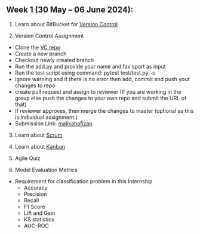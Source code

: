 ## Week 1 (30 May – 06 June 2024):

1.	Learn about BitBucket for [Version Control](https://www.atlassian.com/git/tutorials/learn-git-with-bitbucket-cloud)

2.	Version Control Assignment

- Clone the [VC repo](https://github.com/DataGlacier/VC)
- Create a new branch
- Checkout newly created branch
- Run the add.py and provide your name and fav sport as input
- Run the test script using command: pytest test/test.py -s
- ignore warning and if there is no error then add, commit and push your changes to repo
- create pull request and assign to reviewer (If you are working in the group else push the changes to your own repo and submit the URL of that)
- If reviewer approves, then merge the changes to master (optional as this is individual assignment.)
- Submission Link: [malikahafizap](https://github.com/malikahafizap/VC)

3.	Learn about [Scrum](https://www.atlassian.com/agile/scrum)
  
4.	Learn about [Kanban](https://www.atlassian.com/agile/kanban)

5.	Agile Quiz

6.	Model Evaluation Metrics
- Requirement for classification problem in this Internship
  -	Accuracy
  -	Precision
  -	Recall
  -	F1 Score
  -	Lift and Gain
  -	KS statistics
  -	AUC-ROC
